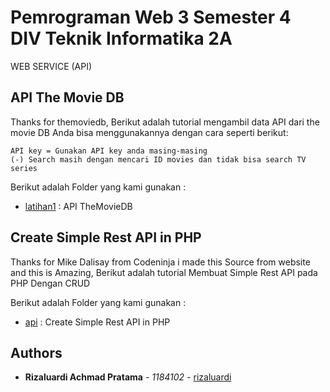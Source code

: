 # Pemrograman Web 3 Semester 4 DIV Teknik Informatika 2A

WEB SERVICE (API)

## API The Movie DB

Thanks for themoviedb,
Berikut adalah tutorial mengambil data API dari the movie DB
Anda bisa menggunakannya dengan cara seperti berikut:

```
API key = Gunakan API key anda masing-masing
(-) Search masih dengan mencari ID movies dan tidak bisa search TV series 
```


Berikut adalah Folder yang kami gunakan :

* [latihan1](https://github.com/rizaluardi/Pemrograman_WEB_3/latihan1) : API TheMovieDB

## Create Simple Rest API in PHP

Thanks for Mike Dalisay from Codeninja i made this Source from website and this is Amazing,
Berikut adalah tutorial Membuat Simple Rest API pada PHP Dengan CRUD

Berikut adalah Folder yang kami gunakan :

* [api](https://github.com/rizaluardi/Pemrograman_WEB_3/api) : Create Simple Rest API in PHP

## Authors 

* **Rizaluardi Achmad Pratama** - *1184102* - [rizaluardi](https://github.com/rizaluardi)

